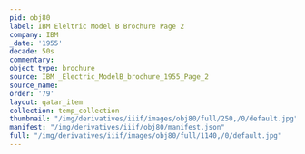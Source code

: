 ```yaml
---
pid: obj80
label: IBM Eleltric Model B Brochure Page 2
company: IBM
_date: '1955'
decade: 50s
commentary:
object_type: brochure
source: IBM _Electric_ModelB_brochure_1955_Page_2
source_name:
order: '79'
layout: qatar_item
collection: temp_collection
thumbnail: "/img/derivatives/iiif/images/obj80/full/250,/0/default.jpg"
manifest: "/img/derivatives/iiif/obj80/manifest.json"
full: "/img/derivatives/iiif/images/obj80/full/1140,/0/default.jpg"
---
```

